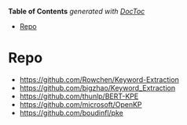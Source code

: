 <!-- START doctoc generated TOC please keep comment here to allow auto update -->
<!-- DON'T EDIT THIS SECTION, INSTEAD RE-RUN doctoc TO UPDATE -->
**Table of Contents**  *generated with [DocToc](https://github.com/thlorenz/doctoc)*

- [Repo](#repo)

<!-- END doctoc generated TOC please keep comment here to allow auto update -->


# Repo
- https://github.com/Rowchen/Keyword-Extraction
- https://github.com/bigzhao/Keyword_Extraction
- https://github.com/thunlp/BERT-KPE
- https://github.com/microsoft/OpenKP
- https://github.com/boudinfl/pke





